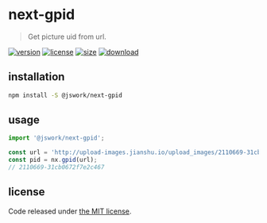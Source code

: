 # next-gpid
> Get picture uid from url.

[![version][version-image]][version-url]
[![license][license-image]][license-url]
[![size][size-image]][size-url]
[![download][download-image]][download-url]

## installation
```bash
npm install -S @jswork/next-gpid
```

## usage
```js
import '@jswork/next-gpid';

const url = 'http://upload-images.jianshu.io/upload_images/2110669-31cb0672f7e2c467.png';
const pid = nx.gpid(url);
// 2110669-31cb0672f7e2c467
```

## license
Code released under [the MIT license](https://github.com/afeiship/next-gpid/blob/master/LICENSE.txt).

[version-image]: https://img.shields.io/npm/v/@jswork/next-gpid
[version-url]: https://npmjs.org/package/@jswork/next-gpid

[license-image]: https://img.shields.io/npm/l/@jswork/next-gpid
[license-url]: https://github.com/afeiship/next-gpid/blob/master/LICENSE.txt

[size-image]: https://img.shields.io/bundlephobia/minzip/@jswork/next-gpid
[size-url]: https://github.com/afeiship/next-gpid/blob/master/dist/next-gpid.min.js

[download-image]: https://img.shields.io/npm/dm/@jswork/next-gpid
[download-url]: https://www.npmjs.com/package/@jswork/next-gpid
